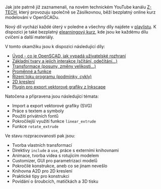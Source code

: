 <!-- dcterms:title = Přehled dílů online školení 3D modelování v OpenSCADu -->
<!-- dcterms:abstract = Jak jste patrně již zaznamenali, na novém technickém YouTube kanálu Z-TECH, který provozuju společně se Zásilkovnou, běží bezplatný online kurz modelování v OpenSCADu. Pro přehlednost přináším přehled všech dosud vydaných i připravovaných dílů. -->
<!-- dcterms:creator = Michal Altair Valášek -->
<!-- x4w:coverUrl = /cover-pictures/20200321-openscad.jpg -->
<!-- x4w:pictureUrl = /perex-pictures/20200321-openscad.png -->
<!-- x4w:pictureWidth = 150 -->
<!-- x4w:pictureHeight = 150 -->
<!-- x4w:category = Z-TECH -->
<!-- x4w:category = 3D tisk -->
<!-- dcterms:dateAccepted = 2021-09-29 -->

Jak jste patrně již zaznamenali, na novém technickém YouTube kanálu [Z-TECH](https://www.ztech.cz/), který provozuju společně se Zásilkovnou, běží bezplatný online kurz modelování v OpenSCADu.

Nový díl vychází každé úterý v poledne a všechny díly najdete v [playlistu](https://www.youtube.com/playlist?list=PLFZurxJN0pMa_CTpYev0dB7HzkeOUe5SZ). K dispozici je také bezplatný [elearningový kurz](https://go.ztech.cz/OPENSCAD), kde jsou ke každému dílu cvičení a další materiály.

V tomto okamžiku jsou k dispozici následující díly:

* [Úvod - co je OpenSCAD, jak vypadá uživatelské rozhraní](https://www.youtube.com/watch?v=7562pU6gDyo&list=PLFZurxJN0pMa_CTpYev0dB7HzkeOUe5SZ&index=1&t=1s)
* [Základní tvary a jejich interakce (sčítání, odečítání...)](https://www.youtube.com/watch?v=OicDgAjho18&list=PLFZurxJN0pMa_CTpYev0dB7HzkeOUe5SZ&index=2&t=2s)
* [Transformace (posuny, změny velikosti...)](https://www.youtube.com/watch?v=MBdOIPMjrKA&list=PLFZurxJN0pMa_CTpYev0dB7HzkeOUe5SZ&index=3&t=1s)
* [Proměnné a funkce](https://www.youtube.com/watch?v=YkvZX-96bew&list=PLFZurxJN0pMa_CTpYev0dB7HzkeOUe5SZ&index=4&t=3s)
* [Řízení toku programu (podmínky, cykly)](https://www.youtube.com/watch?v=X5-FIuRAnus&list=PLFZurxJN0pMa_CTpYev0dB7HzkeOUe5SZ&index=5&t=1298s)
* [2D kreslení](https://www.youtube.com/watch?v=al5THsbJ2gc&list=PLFZurxJN0pMa_CTpYev0dB7HzkeOUe5SZ&index=6)
* [Plugin pro export vektorové grafiky z Inkscape](https://www.youtube.com/watch?v=8Xu084sZfmg&list=PLFZurxJN0pMa_CTpYev0dB7HzkeOUe5SZ&index=7&t=2s)

Natočena a připravena jsou následující témata:

* Import a export vektorové grafiky (SVG)
* Práce s textem a symboly
* Použití privátních fontů
* Pokročilejší využití funkce `linear_extrude`
* Funkce `rotate_extrude`

Ve stavu rozpracovanosti pak jsou:

* Tvorba vlastních transformací
* Direktivy `include` a `use`, práce s externími knihovnami
* Animace, tvorba videa s rotujícím modelem
* Customizer, GUI pro parametrizaci modelů
* Pokročilé konstrukce, aneb co se jinam nevešlo
* Knihovna A2D pro 2D kreslení
* Praktické tipy pro konstrukci
* Povídání o šroubcích, matičkách a 3D tisku